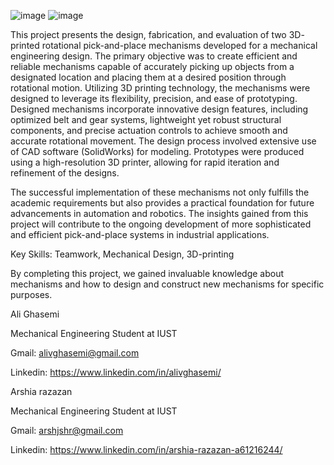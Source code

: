 ![image](https://github.com/user-attachments/assets/08cf4f43-4598-471b-a6dd-860c4ec58a32)
![image](https://github.com/user-attachments/assets/361c0c77-0036-4bb0-a242-a13d4002602a)

This project presents the design, fabrication, and evaluation of two 3D-
printed rotational pick-and-place mechanisms developed for a mechanical
engineering design. The primary objective was to create efficient and
reliable mechanisms capable of accurately picking up objects from a
designated location and placing them at a desired position through
rotational motion. Utilizing 3D printing technology, the mechanisms were
designed to leverage its flexibility, precision, and ease of prototyping.
Designed mechanisms incorporate innovative design features, including
optimized belt and gear systems, lightweight yet robust structural
components, and precise actuation controls to achieve smooth and
accurate rotational movement. The design process involved extensive use
of CAD software (SolidWorks) for modeling. Prototypes were produced using
a high-resolution 3D printer, allowing for rapid iteration and refinement of
the designs.

The successful implementation of these mechanisms not only fulfills the
academic requirements but also provides a practical foundation for future
advancements in automation and robotics. The insights gained from this
project will contribute to the ongoing development of more sophisticated
and efficient pick-and-place systems in industrial applications.

Key Skills: Teamwork, Mechanical Design, 3D-printing

By completing this project, we gained invaluable knowledge about mechanisms and how to design and construct new mechanisms for specific purposes. 

Ali Ghasemi

Mechanical Engineering Student at IUST

Gmail: alivghasemi@gmail.com

Linkedin: https://www.linkedin.com/in/alivghasemi/




Arshia razazan

Mechanical Engineering Student at IUST

Gmail: arshjshr@gmail.com

Linkedin: https://www.linkedin.com/in/arshia-razazan-a61216244/
